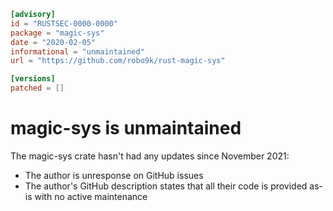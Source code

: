 ```toml
[advisory]
id = "RUSTSEC-0000-0000"
package = "magic-sys"
date = "2020-02-05"
informational = "unmaintained"
url = "https://github.com/robo9k/rust-magic-sys"

[versions]
patched = []
```

# magic-sys is unmaintained

The magic-sys crate hasn't had any updates since November 2021:

* The author is unresponse on GitHub issues
* The author's GitHub description states that all their code is provided as-is with no active maintenance
